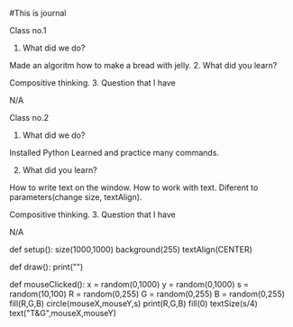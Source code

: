 #This is journal

Class no.1

1. What did we do?

Made an algoritm how to make a bread with jelly.
2. What did you learn?

Compositive thinking.
3. Question that I have

N/A



Class no.2

1. What did we do?

Installed Python
Learned and practice many commands.

2. What did you learn?

How to write text on the window. 
How to work with text. Diferent to parameters(change size, textAlign).

Compositive thinking.
3. Question that I have

N/A


  def setup():
    size(1000,1000)
    background(255)
    textAlign(CENTER)

def draw():
    print("")
    
def mouseClicked():
     x = random(0,1000)
     y = random(0,1000)
     s = random(10,100)
     R = random(0,255)
     G = random(0,255)
     B = random(0,255)
     fill(R,G,B)
     circle(mouseX,mouseY,s)
     print(R,G,B)
     fill(0)
     textSize(s/4)
    text("T&G",mouseX,mouseY)
